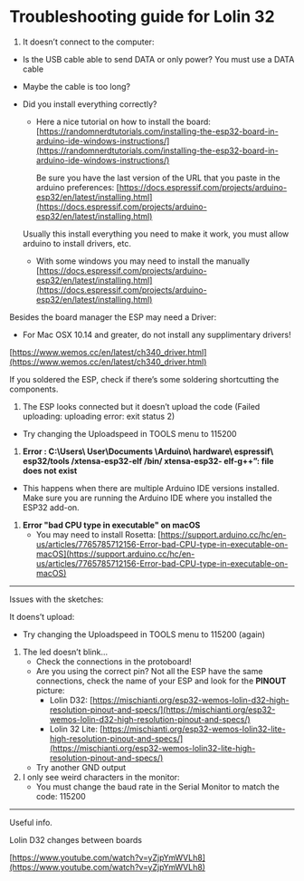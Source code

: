 # Troubleshooting guide for Lolin 32

1. It doesn’t connect to the computer: 

- Is the USB cable able to send DATA or only power?  You must use a DATA cable
- Maybe the cable is too long?
- Did you install everything correctly?
    - Here a nice tutorial on how to install the board:
    [https://randomnerdtutorials.com/installing-the-esp32-board-in-arduino-ide-windows-instructions/](https://randomnerdtutorials.com/installing-the-esp32-board-in-arduino-ide-windows-instructions/)
        
        Be sure you have the last version of the URL that you paste in the arduino preferences: [https://docs.espressif.com/projects/arduino-esp32/en/latest/installing.html](https://docs.espressif.com/projects/arduino-esp32/en/latest/installing.html)
        
    
    Usually this install everything you need to make it work, you must allow arduino to install drivers, etc.
    
    - With some windows you may need to install the manually
    [https://docs.espressif.com/projects/arduino-esp32/en/latest/installing.html](https://docs.espressif.com/projects/arduino-esp32/en/latest/installing.html)

Besides the board manager the ESP may need a Driver:  

- For Mac OSX 10.14 and greater, do not install any supplimentary drivers!

[https://www.wemos.cc/en/latest/ch340_driver.html](https://www.wemos.cc/en/latest/ch340_driver.html)

If you soldered the ESP, check if there’s some soldering shortcutting the components. 

1. The ESP looks connected but it doesn’t upload the code (Failed uploading: uploading error: exit status 2)
- Try changing the Uploadspeed in TOOLS menu to 115200

1. **Error : C:\\Users\\ User\\Documents \\Arduino\\ 
hardware\\ espressif\\ esp32/tools /xtensa-esp32-elf /bin/ xtensa-esp32-
 elf-g++”: file does not exist**

- This happens when there are multiple Arduino IDE versions installed. Make sure you are running the Arduino IDE where you installed the ESP32 add-on.

1. **Error "bad CPU type in executable" on macOS**
    - You may need to install Rosetta: 
    [https://support.arduino.cc/hc/en-us/articles/7765785712156-Error-bad-CPU-type-in-executable-on-macOS](https://support.arduino.cc/hc/en-us/articles/7765785712156-Error-bad-CPU-type-in-executable-on-macOS)

---

Issues with the sketches:

It doens’t upload: 

- Try changing the Uploadspeed in TOOLS menu to 115200 (again)

1. The led doesn’t blink… 
    - Check the connections in the protoboard!
    - Are you using the correct pin? Not all the ESP have the same connections, check the name of your ESP and look for the **PINOUT** picture:
        - Lolin D32:  [https://mischianti.org/esp32-wemos-lolin-d32-high-resolution-pinout-and-specs/](https://mischianti.org/esp32-wemos-lolin-d32-high-resolution-pinout-and-specs/)
        - Lolin 32 Lite: [https://mischianti.org/esp32-wemos-lolin32-lite-high-resolution-pinout-and-specs/](https://mischianti.org/esp32-wemos-lolin32-lite-high-resolution-pinout-and-specs/)
    - Try another GND output
2. I only see weird characters in the monitor: 
    - You must change the baud rate in the Serial Monitor to match the code: 115200

---

Useful info. 

Lolin D32 changes between boards

[https://www.youtube.com/watch?v=yZjpYmWVLh8](https://www.youtube.com/watch?v=yZjpYmWVLh8)